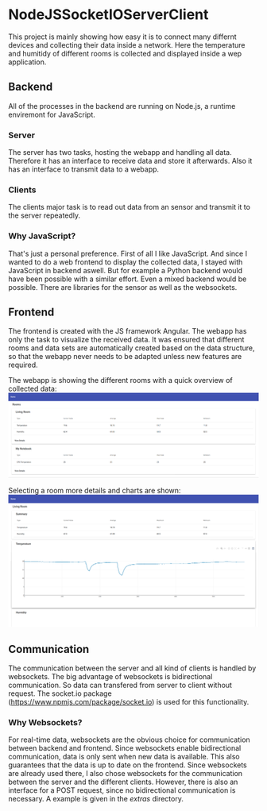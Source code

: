 # NodeJSSocketIOServerClient

This project is mainly showing how easy it is to connect many differnt devices and collecting their data inside a network. Here the temperature and humitidy of different rooms is collected and displayed inside a wep application.

## Backend

All of the processes in the backend are running on Node.js, a runtime enviremont for JavaScript.

### Server

The server has two tasks, hosting the webapp and handling all data. Therefore it has an interface to receive data and store it afterwards. Also it has an interface to transmit data to a webapp.

### Clients

The clients major task is to read out data from an sensor and transmit it to the server repeatedly.

### Why JavaScript?

That's just a personal preference. First of all I like JavaScript. And since I wanted to do a web frontend to display the collected data, I stayed with JavaScript in backend aswell. But for example a Python backend would have been possible with a similar effort. Even a mixed backend would be possible. There are libraries for the sensor as well as the websockets.

## Frontend

The frontend is created with the JS framework Angular. The webapp has only the task to visualize the received data. It was ensured that different rooms and data sets are automatically created based on the data structure, so that the webapp never needs to be adapted unless new features are required.

The webapp is showing the different rooms with a quick overview of collected data:
![Overview](/extras/screenshots/overview.png "Overview")

Selecting a room more details and charts are shown:
![Room Details](/extras/screenshots/details.png "Details")

## Communication

The communication between the server and all kind of clients is handled by websockets. The big advantage of websockets is bidirectional communication. So data can transfered from server to client without request. The socket.io package (https://www.npmjs.com/package/socket.io) is used for this functionality.

### Why Websockets?

For real-time data, websockets are the obvious choice for communication between backend and frontend. Since websockets enable bidirectional communication, data is only sent when new data is available. This also guarantees that the data is up to date on the frontend. Since websockets are already used there, I also chose websockets for the communication between the server and the different clients. However, there is also an interface for a POST request, since no bidirectional communication is necessary. A example is given in the _extras_ directory.
